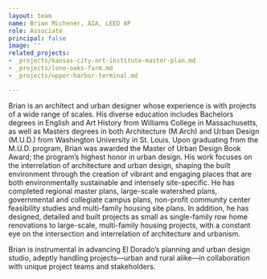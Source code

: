 ```yaml
---
layout: team
name: Brian Michener, AIA, LEED AP
role: Associate
principal: false
image: ''
related_projects:
- _projects/kansas-city-art-institute-master-plan.md
- _projects/lone-oaks-farm.md
- _projects/upper-harbor-terminal.md

---
```

Brian is an architect and urban designer whose experience is with projects of a wide range of scales. His diverse education includes Bachelors degrees in English and Art History from Williams College in Massachusetts, as well as Masters degrees in both Architecture (M.Arch) and Urban Design (M.U.D.) from Washington University in St. Louis. Upon graduating from the M.U.D. program, Brian was awarded the Master of Urban Design Book Award; the program’s highest honor in urban design. His work focuses on the interrelation of architecture and urban design, shaping the built environment through the creation of vibrant and engaging places that are both environmentally sustainable and intensely site-specific. He has completed regional master plans, large-scale watershed plans, governmental and collegiate campus plans, non-profit community center feasibility studies and multi-family housing site plans. In addition, he has designed, detailed and built projects as small as single-family row home renovations to large-scale, multi-family housing projects, with a constant eye on the intersection and interrelation of architecture and urbanism.

Brian is instrumental in advancing El Dorado’s planning and urban design studio, adeptly handling projects—urban and rural alike—in collaboration with unique project teams and stakeholders.